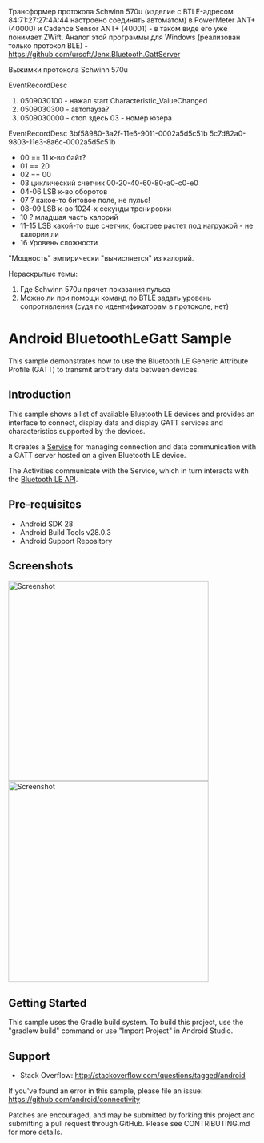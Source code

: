﻿Трансформер протокола Schwinn 570u (изделие с BTLE-адресом 84:71:27:27:4A:44 настроено соединять автоматом) в PowerMeter ANT+ (40000) и Cadence Sensor ANT+ (40001) - в таком виде его уже понимает ZWift. Аналог этой программы для Windows (реализован только протокол BLE) - https://github.com/ursoft/Jenx.Bluetooth.GattServer

Выжимки протокола Schwinn 570u

EventRecordDesc
1. 0509030100 - нажал start Characteristic_ValueChanged
2. 0509030300 - автопауза?
3. 0509030000 - стоп
   здесь 03 - номер юзера 
   
EventRecordDesc 3bf58980-3a2f-11e6-9011-0002a5d5c51b 5c7d82a0-9803-11e3-8a6c-0002a5d5c51b
- 00 == 11 к-во байт?
- 01 == 20
- 02 == 00
- 03 циклический счетчик 00-20-40-60-80-a0-c0-e0
- 04-06 LSB к-во оборотов
- 07 ? какое-то битовое поле, не пульс!
- 08-09 LSB к-во 1024-х секунды тренировки
- 10 ? младшая часть калорий
- 11-15 LSB какой-то еще счетчик, быстрее растет под нагрузкой - не калории ли
- 16 Уровень сложности

"Мощность" эмпирически "вычисляется" из калорий.

Нераскрытые темы:
1. Где Schwinn 570u прячет показания пульса
2. Можно ли при помощи команд по BTLE задать уровень сопротивления (судя по идентификаторам в протоколе, нет)


Android BluetoothLeGatt Sample
===================================

This sample demonstrates how to use the Bluetooth LE Generic Attribute Profile (GATT)
to transmit arbitrary data between devices.

Introduction
------------

This sample shows a list of available Bluetooth LE devices and provides
an interface to connect, display data and display GATT services and
characteristics supported by the devices.

It creates a [Service][1] for managing connection and data communication with a GATT server
hosted on a given Bluetooth LE device.

The Activities communicate with the Service, which in turn interacts with the [Bluetooth LE API][2].

[1]:http://developer.android.com/reference/android/app/Service.html
[2]:https://developer.android.com/reference/android/bluetooth/BluetoothGatt.html

Pre-requisites
--------------

- Android SDK 28
- Android Build Tools v28.0.3
- Android Support Repository

Screenshots
-------------

<img src="screenshots/1-main.png" height="400" alt="Screenshot"/> <img src="screenshots/2-detail.png" height="400" alt="Screenshot"/> 

Getting Started
---------------

This sample uses the Gradle build system. To build this project, use the
"gradlew build" command or use "Import Project" in Android Studio.

Support
-------

- Stack Overflow: http://stackoverflow.com/questions/tagged/android

If you've found an error in this sample, please file an issue:
https://github.com/android/connectivity

Patches are encouraged, and may be submitted by forking this project and
submitting a pull request through GitHub. Please see CONTRIBUTING.md for more details.

